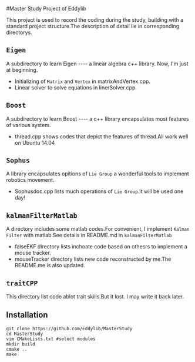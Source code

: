 #Master Study Project of Eddylib

This project is used to record the coding during the study, building with a standard project structure.The description of detail lie in corresponding directorys.


`Eigen`
------------

 A subdirectory to learn Eigen ---- a linear algebra c++ library. Now, I'm just at beginning.

* Initializing of `Matrix` and `Vertex` in matrixAndVertex.cpp.
* Linear solver to solve equations in linerSolver.cpp.


`Boost`
------------

 A subdirectory to learn Boost ---- a c++ library encapsulates most features of various system.

* thread.cpp shows codes that depict the features of thread.All work well on Ubuntu 14.04


`Sophus`
------------

A library encapsulates opitions of `Lie Group` a wonderful tools to implement robotics movement.

* Sophusdoc.cpp lists much operations of `Lie Group`.It will be used one day!


`kalmanFilterMatlab`
------------

A directory includes some matlab codes.For convenient, I implement `Kalman Filter` with matlab.See details in README.md in `kalmanFilterMatlab` 

* falseEKF directory lists inchoate code based on othesrs to implement a mouse tracker.
* mouseTracker directory lists new code reconstructed by me.The README.me is also updated.


`traitCPP`
------------

This directory list code ablot trait skills.But it lost. I may write it back later.


Installation
------------
```
git clone https://github.com/Eddylib/MasterStudy
cd MasterStudy
vim CMakeLists.txt #select modules
mkdir build
cmake ..
make
```
